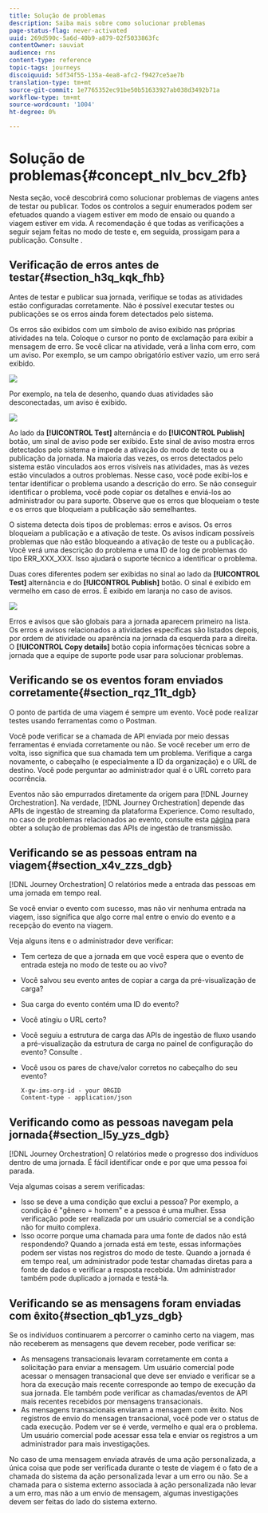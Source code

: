 ```yaml
---
title: Solução de problemas
description: Saiba mais sobre como solucionar problemas
page-status-flag: never-activated
uuid: 269d590c-5a6d-40b9-a879-02f5033863fc
contentOwner: sauviat
audience: rns
content-type: reference
topic-tags: journeys
discoiquuid: 5df34f55-135a-4ea8-afc2-f9427ce5ae7b
translation-type: tm+mt
source-git-commit: 1e7765352ec91be50b51633927ab038d3492b71a
workflow-type: tm+mt
source-wordcount: '1004'
ht-degree: 0%

---
```



# Solução de problemas{#concept_nlv_bcv_2fb}

Nesta seção, você descobrirá como solucionar problemas de viagens antes de testar ou publicar. Todos os controlos a seguir enumerados podem ser efetuados quando a viagem estiver em modo de ensaio ou quando a viagem estiver em vida. A recomendação é que todas as verificações a seguir sejam feitas no modo de teste e, em seguida, prossigam para a publicação. Consulte [](../building-journeys/testing-the-journey.md).

## Verificação de erros antes de testar{#section_h3q_kqk_fhb}

Antes de testar e publicar sua jornada, verifique se todas as atividades estão configuradas corretamente. Não é possível executar testes ou publicações se os erros ainda forem detectados pelo sistema.

Os erros são exibidos com um símbolo de aviso exibido nas próprias atividades na tela. Coloque o cursor no ponto de exclamação para exibir a mensagem de erro. Se você clicar na atividade, verá a linha com erro, com um aviso. Por exemplo, se um campo obrigatório estiver vazio, um erro será exibido.

![](../assets/journey63.png)

Por exemplo, na tela de desenho, quando duas atividades são desconectadas, um aviso é exibido.

![](../assets/canvas-disconnected.png)

Ao lado da **[!UICONTROL Test]** alternância e do **[!UICONTROL Publish]** botão, um sinal de aviso pode ser exibido. Este sinal de aviso mostra erros detectados pelo sistema e impede a ativação do modo de teste ou a publicação da jornada. Na maioria das vezes, os erros detectados pelo sistema estão vinculados aos erros visíveis nas atividades, mas às vezes estão vinculados a outros problemas. Nesse caso, você pode exibi-los e tentar identificar o problema usando a descrição do erro. Se não conseguir identificar o problema, você pode copiar os detalhes e enviá-los ao administrador ou para suporte. Observe que os erros que bloqueiam o teste e os erros que bloqueiam a publicação são semelhantes.

O sistema detecta dois tipos de problemas: erros e avisos. Os erros bloqueiam a publicação e a ativação de teste. Os avisos indicam possíveis problemas que não estão bloqueando a ativação de teste ou a publicação. Você verá uma descrição do problema e uma ID de log de problemas do tipo ERR_XXX_XXX. Isso ajudará o suporte técnico a identificar o problema.

Duas cores diferentes podem ser exibidas no sinal ao lado da **[!UICONTROL Test]** alternância e do **[!UICONTROL Publish]** botão. O sinal é exibido em vermelho em caso de erros. É exibido em laranja no caso de avisos.

![](../assets/journey75.png)

Erros e avisos que são globais para a jornada aparecem primeiro na lista. Os erros e avisos relacionados a atividades específicas são listados depois, por ordem de atividade ou aparência na jornada da esquerda para a direita. O **[!UICONTROL Copy details]** botão copia informações técnicas sobre a jornada que a equipe de suporte pode usar para solucionar problemas.

## Verificando se os eventos foram enviados corretamente{#section_rqz_11t_dgb}

O ponto de partida de uma viagem é sempre um evento. Você pode realizar testes usando ferramentas como o Postman.

Você pode verificar se a chamada de API enviada por meio dessas ferramentas é enviada corretamente ou não. Se você receber um erro de volta, isso significa que sua chamada tem um problema. Verifique a carga novamente, o cabeçalho (e especialmente a ID da organização) e o URL de destino. Você pode perguntar ao administrador qual é o URL correto para ocorrência.

Eventos não são empurrados diretamente da origem para [!DNL Journey Orchestration]. Na verdade, [!DNL Journey Orchestration] depende das APIs de ingestão de streaming da plataforma Experience. Como resultado, no caso de problemas relacionados ao evento, consulte esta [página](https://docs.adobe.com/content/help/en/experience-platform/ingestion/streaming/troubleshooting.html) para obter a solução de problemas das APIs de ingestão de transmissão.

## Verificando se as pessoas entram na viagem{#section_x4v_zzs_dgb}

[!DNL Journey Orchestration] O relatórios mede a entrada das pessoas em uma jornada em tempo real.

Se você enviar o evento com sucesso, mas não vir nenhuma entrada na viagem, isso significa que algo corre mal entre o envio do evento e a recepção do evento na viagem.

Veja alguns itens e o administrador deve verificar:

* Tem certeza de que a jornada em que você espera que o evento de entrada esteja no modo de teste ou ao vivo?
* Você salvou seu evento antes de copiar a carga da pré-visualização de carga?
* Sua carga do evento contém uma ID do evento?
* Você atingiu o URL certo?
* Você seguiu a estrutura de carga das APIs de ingestão de fluxo usando a pré-visualização da estrutura de carga no painel de configuração do evento? Consulte [](../event/previewing-the-payload.md).
* Você usou os pares de chave/valor corretos no cabeçalho do seu evento?

   ```
   X-gw-ims-org-id - your ORGID
   Content-type - application/json
   ```

## Verificando como as pessoas navegam pela jornada{#section_l5y_yzs_dgb}

[!DNL Journey Orchestration] O relatórios mede o progresso dos indivíduos dentro de uma jornada. É fácil identificar onde e por que uma pessoa foi parada.

Veja algumas coisas a serem verificadas:

* Isso se deve a uma condição que exclui a pessoa? Por exemplo, a condição é &quot;gênero = homem&quot; e a pessoa é uma mulher. Essa verificação pode ser realizada por um usuário comercial se a condição não for muito complexa.
* Isso ocorre porque uma chamada para uma fonte de dados não está respondendo? Quando a jornada está em teste, essas informações podem ser vistas nos registros do modo de teste. Quando a jornada é em tempo real, um administrador pode testar chamadas diretas para a fonte de dados e verificar a resposta recebida. Um administrador também pode duplicado a jornada e testá-la.

## Verificando se as mensagens foram enviadas com êxito{#section_qb1_yzs_dgb}

Se os indivíduos continuarem a percorrer o caminho certo na viagem, mas não receberem as mensagens que devem receber, pode verificar se:

* As mensagens transacionais levaram corretamente em conta a solicitação para enviar a mensagem. Um usuário comercial pode acessar o mensagen transacional que deve ser enviado e verificar se a hora da execução mais recente corresponde ao tempo de execução da sua jornada. Ele também pode verificar as chamadas/eventos de API mais recentes recebidos por mensagens transacionais.
* As mensagens transacionais enviaram a mensagem com êxito. Nos registros de envio do mensagen transacional, você pode ver o status de cada execução. Podem ver se é verde, vermelho e qual era o problema. Um usuário comercial pode acessar essa tela e enviar os registros a um administrador para mais investigações.

No caso de uma mensagem enviada através de uma ação personalizada, a única coisa que pode ser verificada durante o teste de viagem é o fato de a chamada do sistema da ação personalizada levar a um erro ou não. Se a chamada para o sistema externo associada à ação personalizada não levar a um erro, mas não a um envio de mensagem, algumas investigações devem ser feitas do lado do sistema externo.

